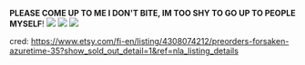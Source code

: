 
**PLEASE COME UP TO ME I DON'T BITE, IM TOO SHY TO GO UP TO PEOPLE MYSELF**!
![](https://files.catbox.moe/xxfwfg.png)
![](https://files.catbox.moe/fg68ie.webp)
![](https://files.catbox.moe/xxfwfg.png)






cred: https://www.etsy.com/fi-en/listing/4308074212/preorders-forsaken-azuretime-35?show_sold_out_detail=1&ref=nla_listing_details

